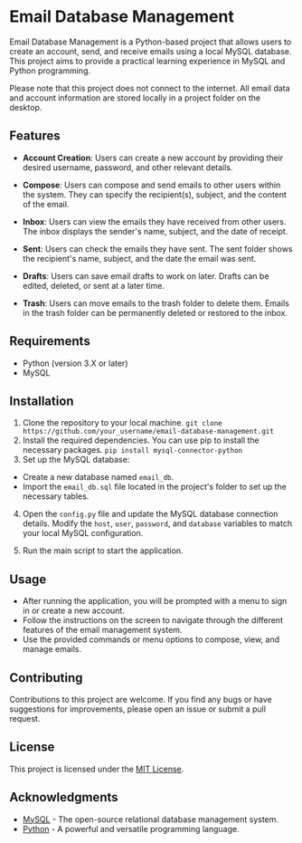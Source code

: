 # Email Database Management

Email Database Management is a Python-based project that allows users to create an account, send, and receive emails using a local MySQL database. This project aims to provide a practical learning experience in MySQL and Python programming.

Please note that this project does not connect to the internet. All email data and account information are stored locally in a project folder on the desktop.

## Features

- **Account Creation**: Users can create a new account by providing their desired username, password, and other relevant details.

- **Compose**: Users can compose and send emails to other users within the system. They can specify the recipient(s), subject, and the content of the email.

- **Inbox**: Users can view the emails they have received from other users. The inbox displays the sender's name, subject, and the date of receipt.

- **Sent**: Users can check the emails they have sent. The sent folder shows the recipient's name, subject, and the date the email was sent.

- **Drafts**: Users can save email drafts to work on later. Drafts can be edited, deleted, or sent at a later time.

- **Trash**: Users can move emails to the trash folder to delete them. Emails in the trash folder can be permanently deleted or restored to the inbox.

## Requirements

- Python (version 3.X or later)
- MySQL

## Installation

1. Clone the repository to your local machine. 
`git clone https://github.com/your_username/email-database-management.git`
2. Install the required dependencies. You can use pip to install the necessary packages.
`pip install mysql-connector-python`
3. Set up the MySQL database:
- Create a new database named `email_db`.
- Import the `email_db.sql` file located in the project's folder to set up the necessary tables.

4. Open the `config.py` file and update the MySQL database connection details. Modify the `host`, `user`, `password`, and `database` variables to match your local MySQL configuration.

5. Run the main script to start the application.


## Usage

- After running the application, you will be prompted with a menu to sign in or create a new account.
- Follow the instructions on the screen to navigate through the different features of the email management system.
- Use the provided commands or menu options to compose, view, and manage emails.

## Contributing

Contributions to this project are welcome. If you find any bugs or have suggestions for improvements, please open an issue or submit a pull request.

## License

This project is licensed under the [MIT License](LICENSE).

## Acknowledgments

- [MySQL](https://www.mysql.com/) - The open-source relational database management system.
- [Python](https://www.python.org/) - A powerful and versatile programming language.
